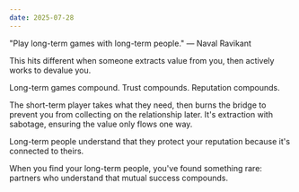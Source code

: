 ```yaml
---
date: 2025-07-28
---
```


"Play long-term games with long-term people." — Naval Ravikant

This hits different when someone extracts value from you, then actively works to devalue you.

Long-term games compound. Trust compounds. Reputation compounds.

The short-term player takes what they need, then burns the bridge to prevent you from collecting on the relationship later. It's extraction with sabotage, ensuring the value only flows one way.

Long-term people understand that they protect your reputation because it's connected to theirs.

When you find your long-term people, you've found something rare: partners who understand that mutual success compounds.